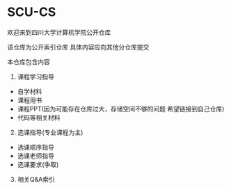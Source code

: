 # SCU-CS

欢迎来到四川大学计算机学院公开仓库

该仓库为公开索引仓库 具体内容应向其他分仓库提交

本仓库包含内容
1. 课程学习指导
  - 自学材料
  - 课程用书
  - 课程PPT(因为可能存在仓库过大，存储空间不够的问题 希望链接到自己仓库)
  - 代码等相关材料
2. 选课指导(专业课程为主)
  - 选课顺序指导
  - 选课老师指导
  - 选课要求(争取)
3. 相关Q&A索引

